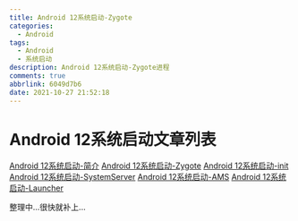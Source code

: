 ```yaml
---
title: Android 12系统启动-Zygote
categories:
  - Android
tags:
  - Android
  - 系统启动
description: Android 12系统启动-Zygote进程
comments: true
abbrlink: 6049d7b6
date: 2021-10-27 21:52:18
---
```

<!--more-->
<meta name="referrer" content="no-referrer"/>


# Android 12系统启动文章列表
[Android 12系统启动-简介](https://i-rtfsc.github.io/archives/68a972b0.html)
[Android 12系统启动-Zygote](https://i-rtfsc.github.io/archives/6049d7b6.html)
[Android 12系统启动-init](https://i-rtfsc.github.io/archives/ca7c5e61.html)
[Android 12系统启动-SystemServer](https://i-rtfsc.github.io/archives/1acbe70b.html)
[Android 12系统启动-AMS](https://i-rtfsc.github.io/archives/49ff48d4.html)
[Android 12系统启动-Launcher](https://i-rtfsc.github.io/archives/d6edba4e.html)


整理中...很快就补上...